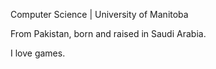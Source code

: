 
Computer Science | University of Manitoba 

From Pakistan, born and raised in Saudi Arabia.

I love games.
